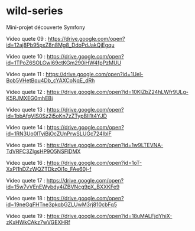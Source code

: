 # wild-series
Mini-projet découverte Symfony

Video quete 09 : https://drive.google.com/open?id=12aj8Pb95pxZ8n8Mg8_DdoPdJakQjEgqu

Video quete 10 : https://drive.google.com/open?id=1TPoZ6SOLGwI69ctKGm290iHW4fpPzMUU

Video quete 11 : https://drive.google.com/open?id=1Uel-Bob5VHetBqu4Db_cYAXCoNqE_dRh

Video quete 12 : https://drive.google.com/open?id=10KIZbZ24hLWfr9ULg-K5RJMXEG0mhEBi

Video quete 13 : https://drive.google.com/open?id=1bbAfgVlS0Sz2j5oKn7zZTypBII1t4YJD

Video quete 14 : https://drive.google.com/open?id=1RN3Uo0lTyiBjOcZUnPrwSLUGc724IblF

Video quete 15 : https://drive.google.com/open?id=1w9LTEVNA-TdVRFC3ZlgsHP9O5NSFIDMX

Video quete 16 : https://drive.google.com/open?id=1oT-XxPl1hDZzWQZTDkzOi1o_FAe60j-f

Video quete 17 : https://drive.google.com/open?id=15w7vVEnEWybdy4iZBVNcg9pX_BXXKFe9

Video quete 18 : https://drive.google.com/open?id=19neGqFHTne3pkqbGZLUwM3rj810cbFq5

Video quete 19 : https://drive.google.com/open?id=18uMALFjdYhiX-zKxHWkCAkz7wVGEXHRf
